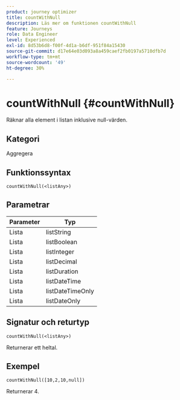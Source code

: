 ```yaml
---
product: journey optimizer
title: countWithNull
description: Läs mer om funktionen countWithNull
feature: Journeys
role: Data Engineer
level: Experienced
exl-id: 8d53b6d8-f00f-4d1a-b6df-951f84a15430
source-git-commit: d17e64e03d093a8a459caef2fb0197a5710dfb7d
workflow-type: tm+mt
source-wordcount: '49'
ht-degree: 30%

---
```


# countWithNull {#countWithNull}

Räknar alla element i listan inklusive null-värden.

## Kategori

Aggregera

## Funktionssyntax

`countWithNull(<listAny>)`

## Parametrar

| Parameter | Typ |
|-----------|------------------|
| Lista | listString |
| Lista | listBoolean |
| Lista | listInteger |
| Lista | listDecimal |
| Lista | listDuration |
| Lista | listDateTime |
| Lista | listDateTimeOnly |
| Lista | listDateOnly |

## Signatur och returtyp

`countWithNull(<listAny>)`

Returnerar ett heltal.

## Exempel

`countWithNull([10,2,10,null])`

Returnerar 4.
